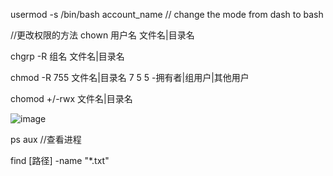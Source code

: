 usermod -s /bin/bash account_name  // change the mode from dash to bash

//更改权限的方法
chown 用户名 文件名|目录名


chgrp -R 组名 文件名|目录名


chmod -R 755 文件名|目录名  7 5 5 -拥有者|组用户|其他用户


chomod +/-rwx 文件名|目录名



![image](https://user-images.githubusercontent.com/89063670/155302900-d26fd340-228b-400c-855b-ce882bfad5b8.png)


ps aux  //查看进程

find [路径] -name "*.txt"

